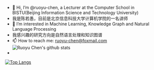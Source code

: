 - 👋 Hi, I’m @ruoyu-chen, a Lecturer at the Computer School in BISTU(Beijing Information Science and Technology University)
- 我是陈若愚，目前是北京信息科技大学计算机学院的一名讲师
- 👀 I’m interested in Machine Learning, Knowledge Graph and Natural Language Processing
- 我感兴趣的研究方向是自然语言处理和知识图谱
- 📫 How to reach me: ruoyu-chen@foxmail.com
![Ruoyu Chen's github stats](https://github-readme-stats.vercel.app/api?username=ruoyu-chen&theme=radical&count_private=true) 
-
[![Top Langs](https://github-readme-stats.vercel.app/api/top-langs/?username=ruoyu-chen&layout=compact)](https://github.com/anuraghazra/github-readme-stats)
